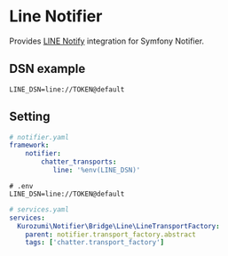 Line Notifier
================

Provides [LINE Notify](https://notify-bot.line.me/ja/) integration for Symfony Notifier.

DSN example
-----------

```
LINE_DSN=line://TOKEN@default
```

Setting
-----------

```yaml
# notifier.yaml
framework:
    notifier:
        chatter_transports: 
           line: '%env(LINE_DSN)'
```

```
# .env
LINE_DSN=line://TOKEN@default
```

```yaml
# services.yaml
services:
  Kurozumi\Notifier\Bridge\Line\LineTransportFactory:
    parent: notifier.transport_factory.abstract
    tags: ['chatter.transport_factory']
```